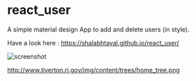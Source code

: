 # react_user
A simple material design App to add and delete users (in style). 

Have a look here : https://shalabhtayal.github.io/react_user/

![screenshot](http://www.tiverton.ri.gov/img/content/trees/home_tree.png "Screenshot")

http://www.tiverton.ri.gov/img/content/trees/home_tree.png
